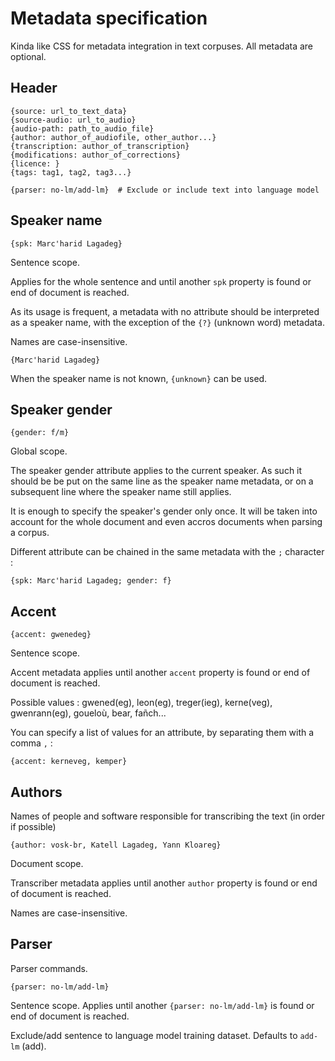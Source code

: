# Metadata specification

Kinda like CSS for metadata integration in text corpuses.
All metadata are optional.

## Header

```
{source: url_to_text_data}
{source-audio: url_to_audio}
{audio-path: path_to_audio_file}
{author: author_of_audiofile, other_author...}
{transcription: author_of_transcription}
{modifications: author_of_corrections}
{licence: }
{tags: tag1, tag2, tag3...}

{parser: no-lm/add-lm}	# Exclude or include text into language model

```

## Speaker name

`{spk: Marc'harid Lagadeg}`

Sentence scope.

Applies for the whole sentence and until another `spk` property is found or end of document is reached.

As its usage is frequent, a metadata with no attribute should be interpreted as a speaker name, with the exception of the `{?}` (unknown word) metadata.

Names are case-insensitive.

`{Marc'harid Lagadeg}`

When the speaker name is not known, `{unknown}` can be used.

## Speaker gender

`{gender: f/m}`

Global scope.

The speaker gender attribute applies to the current speaker. As such it should be be put on the same line as the speaker name metadata, or on a subsequent line where the speaker name still applies.

It is enough to specify the speaker's gender only once. It will be taken into account for the whole document and even accros documents when parsing a corpus.

Different attribute can be chained in the same metadata with the `;` character :

`{spk: Marc'harid Lagadeg; gender: f}`

## Accent

`{accent: gwenedeg}`

Sentence scope.

Accent metadata applies until another `accent` property is found or end of document is reached.

Possible values : gwened(eg), leon(eg), treger(ieg), kerne(veg), gwenrann(eg), goueloù, bear, fañch...

You can specify a list of values for an attribute, by separating them with a comma `,` :

`{accent: kerneveg, kemper}`

## Authors

Names of people and software responsible for transcribing the text (in order if possible)

`{author: vosk-br, Katell Lagadeg, Yann Kloareg}`

Document scope.

Transcriber metadata applies until another `author` property is found or end of document is reached.

Names are case-insensitive.

## Parser

Parser commands.

`{parser: no-lm/add-lm}`

Sentence scope. Applies until another `{parser: no-lm/add-lm}` is found or end of document is reached.

Exclude/add sentence to language model training dataset. Defaults to `add-lm` (add).
